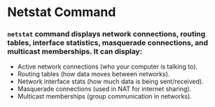 # Netstat Command

### `netstat` command displays network connections, routing tables, interface statistics, masquerade connections, and multicast memberships. It can display:

- Active network connections (who your computer is talking to).
- Routing tables (how data moves between networks).
- Network interface stats (how much data is being sent/received).
- Masquerade connections (used in NAT for internet sharing).
- Multicast memberships (group communication in networks).
